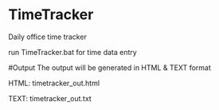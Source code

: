 # TimeTracker
Daily office time tracker

run TimeTracker.bat for time data entry

#Output
The output will be generated in HTML & TEXT format

HTML: timetracker_out.html

TEXT: timetracker_out.txt

